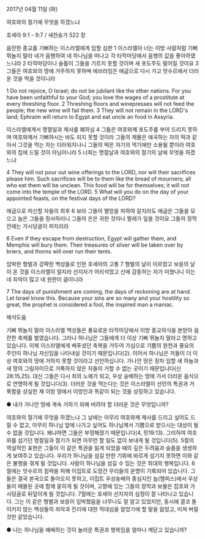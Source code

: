 2017년 04월 11일 (화)

여호와의 절기에 무엇을 하겠느냐



호세아 9:1 - 9:7 / 새찬송가 522 장


음란한 종교를 기뻐하는 이스라엘에게 임할 심판
1 이스라엘아 너는 이방 사람처럼 기뻐 뛰놀지 말라 네가 음행하여 네 하나님을 떠나고 각 타작마당에서 음행의 값을 좋아하였느니라 2 타작마당이나 술틀이 그들을 기르지 못할 것이며 새 포도주도 떨어질 것이요 3 그들은 여호와의 땅에 거주하지 못하며 에브라임은 애굽으로 다시 가고 앗수르에서 더러운 것을 먹을 것이니라

1 Do not rejoice, O Israel; do not be jubilant like the other nations. For you have been unfaithful to your God; you love the wages of a prostitute at every threshing floor. 2 Threshing floors and winepresses will not feed the people; the new wine will fail them. 3 They will not remain in the LORD's land; Ephraim will return to Egypt and eat uncle an food in Assyria.

이스라엘에게서 명절일과 제사를 폐하심
4 그들은 여호와께 포도주를 부어 드리지 못하며 여호와께서 기뻐하시는 바도 되지 못할 것이라 그들의 제물은 애곡하는 자의 떡과 같아서 그것을 먹는 자는 더러워지나니 그들의 떡은 자기의 먹기에만 소용될 뿐이라 여호와의 집에 드릴 것이 아님이니라 5 너희는 명절날과 여호와의 절기의 날에 무엇을 하겠느냐

4 They will not pour out wine offerings to the LORD, nor will their sacrifices please him. Such sacrifices will be to them like the bread of mourners; all who eat them will be unclean. This food will be for themselves; it will not come into the temple of the LORD. 5 What will you do on the day of your appointed feasts, on the festival days of the LORD?

애굽으로 피신할 자들의 최후
6 보라 그들이 멸망을 피하여 갈지라도 애굽은 그들을 모으고 놉은 그들을 장사하리니 그들의 은은 귀한 것이나 찔레가 덮을 것이요 그들의 장막 안에는 가시덩굴이 퍼지리라

6 Even if they escape from destruction, Egypt will gather them, and Memphis will bury them. Their treasures of silver will be taken over by briers, and thorns will over run their tents.

임박한 형벌과 강퍅한 백성들로 인한 호세아의 고통
7 형벌의 날이 이르렀고 보응의 날이 온 것을 이스라엘이 알지라 선지자가 어리석었고 신에 감동하는 자가 미쳤나니 이는 네 죄악이 많고 네 원한이 큼이니라

7 The days of punishment are coming, the days of reckoning are at hand. Let Israel know this. Because your sins are so many and your hostility so great, the prophet is considered a fool, the inspired man a maniac.

해석도움





기뻐 뛰놀지 말라
이스라엘 백성들은 풍요로운 타작마당에서 이방 종교의식을 본받아 음란한 축제를 벌였습니다. 그러나 하나님은 그들에게 더 이상 기뻐 뛰놀지 말라고 명하고 있습니다. 이제 이스라엘에게 베푸셨던 축복을 거두어 가심으로 기쁨의 원천과 풍요의 주인이 하나님 자신임을 나타내실 것이기 때문입니다(2). 이어서 하나님은 저들이 더 이상 여호와의 땅에 거하지 못할 것이라고 선언하십니다. 가나안 땅은 장차 임할 새 하늘과 새 땅의 그림자이므로 거룩하지 않은 자들이 거할 수 없는 곳이기 때문입니다(신28:15,25). 대신 그들은 다시 죄의 노예가 되고, 우상 숭배하는 땅에 가서 더러운 음식으로 연명하게 될 것입니다(3). 더러운 것을 먹는다는 것은 이스라엘이 선민의 특권과 거룩함을 상실한 채 이방 땅에서 이방인과 똑같이 되는 것을 상징하고 있습니다.

● 내가 가나안 땅에 계속 거하기 위해 버려야 할 더러운 것은 무엇입니까?

여호와의 절기에 무엇을 하겠느냐
그 날에는 아무리 여호와께 제사를 드리고 싶어도 드릴 수 없고, 아무리 하나님 앞에 나가고 싶어도 하나님께서 기쁨으로 받으시는 대상이 될 수 없을 것입니다. 왜냐하면 그들은 부정해졌기 때문입니다(4, 민19:13). 그리하여 여호와를 섬기던 명절일과 절기가 되면 아무런 할 일도 없이 보내게 될 것입니다(5). 5절의 역설적인 표현은 그들이 이 같은 특권을 잃게 되었을 때의 깊은 두려움과 슬픔을 생생하게 보여주고 있습니다. 우리가 하나님을 섬길 만한 기회에 바르게 섬기지 못하면 이와 같은 불행을 겪게 될 것입니다. 사람이 하나님을 섬길 수 있는 것은 최대의 행복입니다. 6절에는 앗수르의 침략을 피해 이집트로 도망간 무리들의 운명이 기록되어 있습니다. 그들은 결국 본국으로 돌아오지 못하고, 이집트 우상숭배의 중심지인 놉(멤피스)에서 우상들이 매몰된 곳에 함께 묻히게 될 것이며, 고향에 있는 그들의 장막과 보물은 잡초와 가시덩굴로 뒤덮이게 될 것입니다. 7절에는 호세아 선지자의 심정이 잘 나타나고 있습니다. 그는 이 같은 형벌과 보응이 임박했음을 너무나도 잘 알고 있었지만, 동시에 결코 돌이키지 않는 백성들의 죄악과 진리에 대한 적대심을 알았기에 할 말을 잃었고, 미쳐 버릴 것만 같았습니다.

● 나는 하나님을 예배하는 것이 놀라운 특권과 행복임을 얼마나 깨닫고 있습니까?